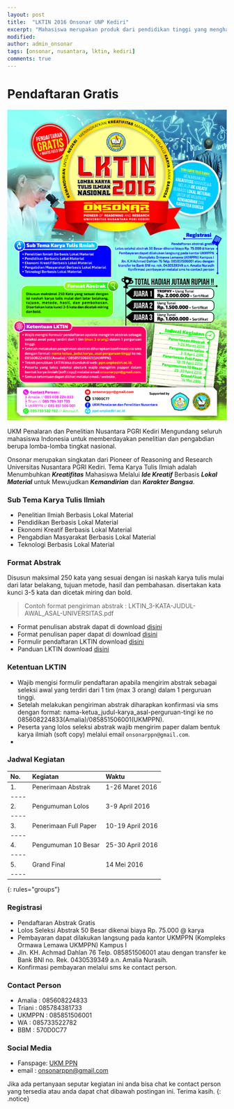 ```yaml
---
layout: post
title:  "LKTIN 2016 Onsonar UNP Kediri"
excerpt: "Mahasiswa merupakan produk dari pendidikan tinggi yang menghasilkan lulusan yang mempunyai sikap kecendekiawanan. Sikap tersebut meliputi sikap sebagai penemu, pemadu, penerap, serta sebagai pengembang IPTEKS. Untuk itu, mahasiswa yang merupakan salah satu kelompok masyarakat ilmiah harus mempunyai ciri kehidupan akademis yang dinamis."
modified: 
author: admin_onsonar
tags: [onsonar, nusantara, lktin, kediri]
comments: true
---
```


# Pendaftaran Gratis

![Poster](../files/onsonar/PosterLKTIN4.jpg)

UKM Penalaran dan Penelitian Nusantara PGRI Kediri Mengundang seluruh mahasiswa Indonesia untuk memberdayakan penelitian dan pengabdian berupa lomba-lomba tingkat nasional.

Onsonar merupakan singkatan dari Pioneer of Reasoning and Research Universitas Nusantara PGRI Kediri. Tema Karya Tulis Ilmiah adalah Menumbuhkan ***Kreatifitas*** Mahasiswa Melalui ***Ide Kreatif*** Berbasis ***Lokal Material*** untuk Mewujudkan ***Kemandirian*** dan ***Karakter Bangsa***. 

### Sub Tema Karya Tulis Ilmiah

* Penelitian Ilmiah Berbasis Lokal Material
* Pendidikan Berbasis Lokal Material 
* Ekonomi Kreatif Berbasis Lokal Material
* Pengabdian Masyarakat Berbasis Lokal Material
* Teknologi Berbasis Lokal Material


### Format Abstrak

Disusun maksimal 250 kata yang sesuai dengan isi naskah karya tulis mulai dari latar belakang, tujuan metode, hasil dan pembahasan. disertakan kata kunci 3-5 kata dan dicetak miring dan bold.

> Contoh format pengiriman abstrak : LKTIN_3-KATA-JUDUL-AWAL_ASAL-UNIVERSITAS.pdf

- Format penulisan abstrak dapat di download [disini](/files/onsonar/format-abstrak-onsonar-2016.pdf)
- Format penulisan paper dapat di download [disini](/files/onsonar/Format-Penulisan-Paper.doc)
- Formulir pendaftaran LKTIN download [disini](/files/onsonar/Fromulir_Pendaftaran.doc)
- Panduan LKTIN download [disini](/files/onsonar/Panduan-jadi-2.pdf)

### Ketentuan LKTIN

* Wajib mengisi formulir pendaftaran apabila mengirim abstrak sebagai seleksi awal yang terdiri dari 1 tim (max 3 orang) dalam 1 perguruan tinggi.
* Setelah melakukan pengiriman abstrak diharapkan konfirmasi via sms dengan format: nama-ketua_judul-karya_asal-perguruan-tingi ke no 085608224833(Amalia)/085851506001(UKMPPN).
* Peserta yang lolos seleksi abstrak wajib mengirim paper dalam bentuk karya ilmiah (soft copy) melalui email `onsonarppn@gmail.com`.
* 

### Jadwal Kegiatan

| No. | Kegiatan | Waktu |
|:--------|:-------|:--------|
| 1. | Penerimaan Abstrak   | 1-26 Maret 2016 |
|----
| 2. | Pengumuman Lolos   | 3-9 April 2016 |
|----
| 3. | Penerimaan Full Paper   | 10-19 April 2016 |
|----
| 4. | Pengumuman 10 Besar | 25-30 April 2016 |
|----
| 5. | Grand Final | 14 Mei 2016 |
|----
{: rules="groups"}


### Registrasi
* Pendaftaran Abstrak Gratis
* Lolos Seleksi Abstrak 50 Besar dikenai biaya Rp. 75.000 @ karya
* Pembayaran dapat dilakukan langsung pada kantor UKMPPN (Kompleks Ormawa Lemawa UKMPPN) Kampus I
* Jln. KH. Achmad Dahlan 76 Telp. 085851506001 atau dengan transfer ke Bank BNI no. Rek. 0430539349 a.n. Amalia Nurasih.
* Konfirmasi pembayaran melalui sms ke contact person.


### Contact Person

* Amalia : 085608224833
* Triani : 085784381733
* UKMPPN : 085851506001
* WA 	 : 085733522782
* BBM	 : 570D0C77

### Social Media

- Fanspage: [UKM PPN](https://www.facebook.com/ukm.ppn.unpkediri)
- email	  : onsonarppn@gmail.com

Jika ada pertanyaan seputar kegiatan ini anda bisa chat ke contact person yang tersedia atau anda dapat chat dibawah postingan ini. Terima kasih.
{: .notice}
